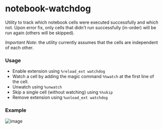 # notebook-watchdog
Utility to track which notebook cells were executed successfully and which not.
Upon error fix, only cells that didn't run successfully (in-order) will be run again (others will be skipped).

*Important Note*: the utility currently assumes that the cells are independent of each other. 

### Usage

- Enable extension using `%reload_ext watchdog`
- Watch a cell by adding the magic command `%%watch` at the first line of the cell.
- Unwatch using `%unwatch`
- Skip a single cell (without watching) using `%%skip`
- Remove extension using `%unload_ext watchdog`


### Example

![image](https://user-images.githubusercontent.com/43947333/159772980-459109dc-4cc7-4d9a-9f3a-d33e27a80eaf.png)
